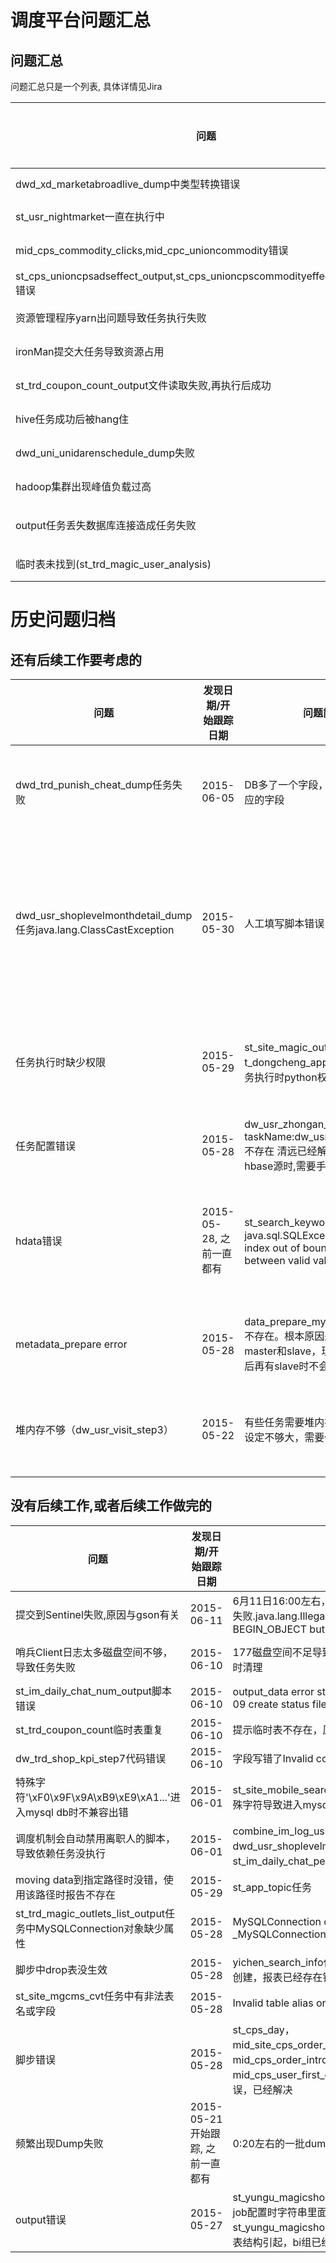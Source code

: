 # 调度平台问题汇总


## 问题汇总

问题汇总只是一个列表, 具体详情见Jira

问题|发现日期/开始跟踪日期|问题简单描述|状态|详细情况跟踪Jira|后续工作?|
--------|--------|--------|--------|--------|--------|
dwd_xd_marketabroadlive_dump中类型转换错误|2015-06-19|字符串转整数错误，java.lang.NumberFormatException: For input string: "澳洲"。|fix|vhttp://jira.mogujie.org/browse/BDA-338 南山已经解决 |
st_usr_nightmarket一直在执行中|2015-06-16|sql问题，处理大量数据，11个小时不能结束。|跟踪|http://jira.mogujie.org/browse/BDA-324 @南山 |
mid_cps_commodity_clicks,mid_cpc_unioncommodity错误|2015-06-16|sql语法错误，拓邪提交的，目前南山和他沟通负责跟进。|跟踪|http://jira.mogujie.org/browse/BDA-323 @南山 |
st_cps_unioncpsadseffect_output,st_cps_unioncpscommodityeffect_delta_output错误|2015-06-15|output_data error (2006, 'MySQL server has gone away')。|跟踪|http://jira.mogujie.org/browse/BDA-314 @南山 |
资源管理程序yarn出问题导致任务执行失败|2015-06-12|资源管理程序yarn出问题导致任务执行失|跟踪|http://jira.mogujie.org/browse/BDA-312 |
ironMan提交大任务导致资源占用|2015-06-11|ironMan提交大任务导致资源占用,却又通过了maps检查|跟踪|http://jira.mogujie.org/browse/BDA-313 |
st_trd_coupon_count_output文件读取失败,再执行后成功|2015-06-10|/apps/hive/warehouse/etlprd/output/st_trd_coupon_count.20150609.data.gz._COPYING_ (inode 280379051): File does not exist.|跟踪|@清远 |
hive任务成功后被hang住 | 2015-06-08 | st_trd_complaint_detail任务执行成功了，但是进程没结束，导致任务被提示错误| 跟踪 | http://jira.mogujie.org/browse/BDA-303 |
dwd_uni_unidarenschedule_dump失败 | 2015-06-08 | 任务失败，ods_uni_unidarenschedule_20150607表不存在| 跟踪 | http://jira.mogujie.org/browse/BDA-304 |
hadoop集群出现峰值负载过高 | 2015-06-05 | 2015.6.5，2:22 ~2:27 hadoop集群出现峰值负载过高情况，观察到是mofa8023这台机器内存和cpu使用率都达到了100%。| 跟踪 | http://jira.mogujie.org/browse/BDA-299 |
output任务丢失数据库连接造成任务失败| 2015-06-03|st_magic_activity_output，2015-06-03 17:26:15,119 - ERROR - output_data error (2013, "Lost connection to MySQL server at 'reading initial communication packet', system error: 111") | 跟踪 | http://jira.mogujie.org/browse/BDA-297 |
临时表未找到(st_trd_magic_user_analysis)  | 2015-05-23 | Table not found 'tmp_st_trd_mobin_all_magic_spuxray20150514',一度发生，再执行又OK | 跟踪  |  |


# 历史问题归档


## 还有后续工作要考虑的

问题|发现日期/开始跟踪日期|问题简单描述|状态|详细情况跟踪Jira|后续工作?|
--------|--------|--------|--------|--------|------------|
dwd_trd_punish_cheat_dump任务失败 | 2015-06-05| DB多了一个字段，需要在hive中加上相应的字段 | fix | http://jira.mogujie.org/browse/BDA-298 | 以后如何跟踪表结构变化,及时发现问题?
dwd_usr_shoplevelmonthdetail_dump任务java.lang.ClassCastException  | 2015-05-30 | 人工填写脚本错误 | fix  | http://jira.mogujie.org/browse/BDA-271 | 可以考虑建表语句的修改需要测试执行验证通过? 比如在测试集群里建表成功?
任务执行时缺少权限  | 2015-05-29 | st_site_magic_outlets_group_output，t_dongcheng_app_push2_output等任务执行时python权限问题 | fix  | http://jira.mogujie.org/browse/BDA-270 | 需要过一下这类权限问题的现状, 帐号使用方式等.
任务配置错误 | 2015-05-28 | dw_usr_zhongan_snapshot_output taskName:dw_usr_zhangan_snapshot不存在 清远已经解决，根本原因是hbase源时,需要手动创建导出脚本语句 | fix | | ?
hdata错误 | 2015-05-28, 之前一直都有 | st_search_keyword_pc_output，java.sql.SQLException: Parameter index out of bounds. 12 is not between valid values of 1 and 11 | fix | http://jira.mogujie.org/browse/BDA-265 | 改进Pyramid Hive output任务, 减少数据落地, 减少中间步骤.
metadata_prepare error | 2015-05-28 | data_prepare_mysql_bda,MySql bda 不存在。根本原因是原先mysql有master和slave，现在仅有master，以后再有slave时不会有此问题 | fix |  | prepare脚本需要改动? 需要总结
堆内存不够（dw_usr_visit_step3）| 2015-05-22 | 有些任务需要堆内存特别大，集群通用设定不够大，需要任务中设定的大一点 | fix | http://jira.mogujie.org/browse/BDA-253 | 需要总结按脚本设定的方式和最佳实践.



## 没有后续工作,或者后续工作做完的

问题|发现日期/开始跟踪日期|问题简单描述|状态|详细情况跟踪Jira|后续工作?|
--------|--------|--------|--------|--------|------------|
提交到Sentinel失败,原因与gson有关|2015-06-11|6月11日16:00左右，Sentinel出错导致16个任务执行失败.java.lang.IllegalStateException: Expected BEGIN_OBJECT but was STRING at line 1 column 1 |Fix|http://jira.mogujie.org/browse/BDA-311 |
哨兵Client日志太多磁盘空间不够，导致任务失败 | 2015-06-10 |177磁盘空间不足导致失败，原因是日志文件太大未及时清理 | Fix | @冰山 http://jira.mogujie.org/browse/BDA-309 |
st_im_daily_chat_num_output脚本错误 | 2015-06-10 | output_data error st_im_daily_chat_num 2015-06-09 create status file FAIL| fix | @千凡暂时停止任务。 |
st_trd_coupon_count临时表重复 | 2015-06-10 | 提示临时表不存在，原因是临时表命名重复| fix | @玄龄 |
dw_trd_shop_kpi_step7代码错误|2015-06-10|字段写错了Invalid column reference 'orderid'|fix|@海贼 |
特殊字符'\xF0\x9F\x9A\xB9\xE9\xA1...'进入mysql db时不兼容出错 |2015-06-01|st_site_mobile_searchkey_top10_output任务中又特殊字符导致进入mysql db时出错| fix |http://jira.mogujie.org/browse/BDA-278 |
调度机制会自动禁用离职人的脚本，导致依赖任务没执行  | 2015-06-01 | combine_im_log_usr_action，dwd_usr_shoplevelmonthdetail_dump，st_im_daily_chat_person等任务有同样问题。| 跟踪  | http://jira.mogujie.org/browse/BDA-273 |
moving data到指定路径时没错，使用该路径时报告不存在  | 2015-05-29 | st_app_topic任务 | fix  | http://jira.mogujie.org/browse/BDA-272 |
st_trd_magic_outlets_list_output任务中MySQLConnection对象缺少属性  | 2015-05-28 | MySQLConnection object has no attribute _MySQLConnection__connection in > ignored  | fix  | http://jira.mogujie.org/browse/BDA-268 |
脚步中drop表没生效  | 2015-05-28 | yichen_search_info任务中脚步先drop table，之后再创建，报表已经存在错误 | 重复  | http://jira.mogujie.org/browse/BDA-269 |
st_site_mgcms_cvt任务中有非法表名或字段 | 2015-05-28 | Invalid table alias or column reference | fix  | http://jira.mogujie.org/browse/BDA-266 | 
脚步错误 | 2015-05-28 | st_cps_day，mid_site_cps_order_validmid_cps_order_introduce，mid_cps_order_introduce，mid_cps_user_first_orders 经南山确认是东惟脚步错误，已经解决| fix | | 
频繁出现Dump失败 | 2015-05-21 开始跟踪, 之前一直都有 | 0:20左右的一批dump任务经常超时失败 | fix | http://jira.mogujie.org/browse/BDA-244| jarvis/sentinel等做了调度和流控.
output错误|2015-05-27|st_yungu_magicshop_all_device_output等job是由于job配置时字符串里面包含了分隔符引起的，已经解决。st_yungu_magicshop_all_device_output是由于mysql表结构引起，bi组已经解决|fix|http://jira.mogujie.org/browse/BDA-255 | 无?

